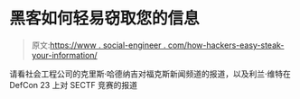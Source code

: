 # 黑客如何轻易窃取您的信息

> 原文:[https://www . social-engineer . com/how-hackers-easy-steak-your-information/](https://www.social-engineer.com/how-hackers-easily-steal-your-information/)

请看社会工程公司的克里斯·哈德纳吉对福克斯新闻频道的报道，以及利兰·维特在 DefCon 23 上对 SECTF 竞赛的报道